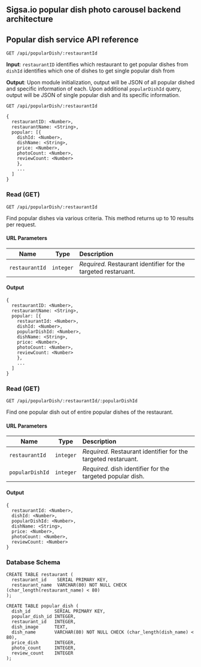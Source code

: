 ## Sigsa.io popular dish photo carousel backend architecture

## Popular dish service API reference

`GET /api/popularDish/:restaurantId`


**Input**: `restaurantID` identifies which restaurant to get popular dishes from
            `dishId` identifies which one of dishes to get single popular dish from 

**Output**: Upon module initialization, output will be JSON of all popular dished and specific information of each.
            Upon additional `popularDishId` query, output will be JSON of single popular dish and its specific information.

`GET /api/popularDish/:restaurantId`

```
{
  restaurantID: <Number>,
  restaurantName: <String>,
  popular: [{
    dishId: <Number>,
    dishName: <String>,
    price: <Number>,
    photoCount: <Number>,
    reviewCount: <Number>
    },
    ...
  ]
}
```


### Read (GET)

`GET /api/popularDish/:restaurantId`

Find popular dishes via various criteria. This method returns up to 10 results per request.

#### URL Parameters

| Name             | Type          | Description                                                            |
| ---------------- |:-------------:| :----------------------------------------------------------------------|
| `restaurantId`   | `integer`     | *Required.* Restaurant identifier for the targeted restaruant.         |

#### Output

```
{
  restaurantID: <Number>,
  restaurantName: <String>,
  popular: [{
    restaurantId: <Number>,
    dishId: <Number>,
    popularDishId: <Number>,
    dishName: <String>,
    price: <Number>,
    photoCount: <Number>,
    reviewCount: <Number>
    },
    ...
  ]
}
```

### Read (GET)

`GET /api/popularDish/:restaurantId/:popularDishId`

Find one popular dish out of entire popular dishes of the restaurant.

#### URL Parameters

| Name             | Type          | Description                                                            |
| ---------------- |:-------------:| :----------------------------------------------------------------------|
| `restaurantId`   | `integer`     | *Required.* Restaurant identifier for the targeted restaruant.         |
| `popularDishId`  | `integer`     | *Required.* dish identifier for the targeted popular dish.             |

#### Output

```
{           
  restaurantId: <Number>,
  dishId: <Number>,
  popularDishId: <Number>,
  dishName: <String>,
  price: <Number>,
  photoCount: <Number>,
  reviewCount: <Number>
}
```



### Database Schema
```
CREATE TABLE restaurant (
  restaurant_id    SERIAL PRIMARY KEY,
  restaurant_name  VARCHAR(80) NOT NULL CHECK (char_length(restaurant_name) < 80)
);

CREATE TABLE popular_dish (
  dish_id         SERIAL PRIMARY KEY,
  popular_dish_id INTEGER,
  restaurant_id   INTEGER,
  dish_image      TEXT,
  dish_name       VARCHAR(80) NOT NULL CHECK (char_length(dish_name) < 80),
  price_dish      INTEGER,
  photo_count     INTEGER,
  review_count    INTEGER
);
```
